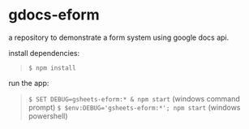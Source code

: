 # gdocs-eform
a repository to demonstrate a form system using google docs api.

install dependencies:
> `$ npm install`

run the app:
> `$ SET DEBUG=gsheets-eform:* & npm start` (windows command prompt)
> `$ $env:DEBUG='gsheets-eform:*'; npm start` (windows powershell)
